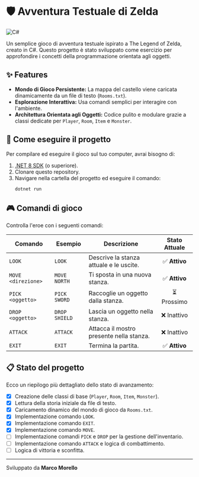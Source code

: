 # 🛡️ Avventura Testuale di Zelda
![C#](https://img.shields.io/badge/c%23-%23239120.svg?style=for-the-badge&logo=c-sharp&logoColor=white)

Un semplice gioco di avventura testuale ispirato a The Legend of Zelda, creato in C#. Questo progetto è stato sviluppato come esercizio per approfondire i concetti della programmazione orientata agli oggetti.

## ✨ Features
* **Mondo di Gioco Persistente:** La mappa del castello viene caricata dinamicamente da un file di testo (`Rooms.txt`).
* **Esplorazione Interattiva:** Usa comandi semplici per interagire con l'ambiente.
* **Architettura Orientata agli Oggetti:** Codice pulito e modulare grazie a classi dedicate per `Player`, `Room`, `Item` e `Monster`.

## 🚀 Come eseguire il progetto
Per compilare ed eseguire il gioco sul tuo computer, avrai bisogno di:
1.  [.NET 8 SDK](https://dotnet.microsoft.com/download/dotnet/8.0) (o superiore).
2.  Clonare questo repository.
3.  Navigare nella cartella del progetto ed eseguire il comando:
    ```bash
    dotnet run
    ```

## 🎮 Comandi di gioco
Controlla l'eroe con i seguenti comandi:

| Comando             | Esempio             | Descrizione                               | Stato Attuale |
| ------------------- | ------------------- | ----------------------------------------- |:-------------:|
| `LOOK`              | `LOOK`              | Descrive la stanza attuale e le uscite.   | ✅ **Attivo** |
| `MOVE <direzione>`  | `MOVE NORTH`        | Ti sposta in una nuova stanza.            | ✅ **Attivo** |
| `PICK <oggetto>`    | `PICK SWORD`        | Raccoglie un oggetto dalla stanza.        | ⏳ Prossimo   |
| `DROP <oggetto>`    | `DROP SHIELD`       | Lascia un oggetto nella stanza.           | ❌ Inattivo   |
| `ATTACK`            | `ATTACK`            | Attacca il mostro presente nella stanza.  | ❌ Inattivo   |
| `EXIT`              | `EXIT`              | Termina la partita.                       | ✅ **Attivo** |


## 📋 Stato del progetto
Ecco un riepilogo più dettagliato dello stato di avanzamento:

- [X] Creazione delle classi di base (`Player`, `Room`, `Item`, `Monster`).
- [X] Lettura della storia iniziale da file di testo.
- [X] Caricamento dinamico del mondo di gioco da `Rooms.txt`.
- [X] Implementazione comando `LOOK`.
- [X] Implementazione comando `EXIT`.
- [X] Implementazione comando `MOVE`.
- [ ] Implementazione comandi `PICK` e `DROP` per la gestione dell'inventario.
- [ ] Implementazione comando `ATTACK` e logica di combattimento.
- [ ] Logica di vittoria e sconfitta.

---
Sviluppato da **Marco Morello**
